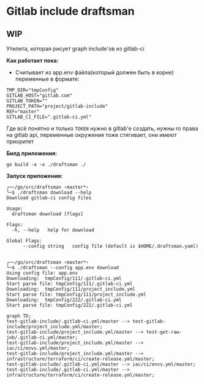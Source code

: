 # Gitlab include draftsman

## WIP
Утилита, которая рисует graph include'ов из gitlab-ci


**Как работает пока:**
* Считывает из app.env файла(который должен быть в корне) переменные в формате:
```
TMP_DIR="tmpСonfig"
GITLAB_HOST="gitlab.com"
GITLAB_TOKEN=""
PROJECT_PATH="project/gitlab-include"
REF="master"
GITLAB_CI_FILE=".gitlab-ci.yml"
```
Где всё понятно и только `TOKEN` нужно в gitlab'e создать, нужны ro права на gitlab api, переменные окружения тоже стягивает, они имеют приоритет 

**Билд приложения:**
```
go build -a -o ./draftsman ./ 
```

**Запуск приложения:**
```shell
╭─~/go/src/draftsman ‹master*› 
╰─$ ./draftsman download --help          
Download gitlab-ci config files

Usage:
  draftsman download [flags]

Flags:
  -h, --help   help for download

Global Flags:
      --config string   config file (default is $HOME/.draftsman.yaml)
      
 
╭─~/go/src/draftsman ‹master*› 
╰─$ ./draftsman --config app.env download
Using config file: app.env
Downloading:  tmpСonfig/111/.gitlab-ci.yml
Start parse file: tmpСonfig/111/.gitlab-ci.yml
Downloading:  tmpСonfig/111/project_include.yml
Start parse file: tmpСonfig/111/project_include.yml
Downloading:  tmpСonfig/222/.gitlab-ci.yml
Start parse file: tmpСonfig/222/.gitlab-ci.yml
```

```mermaid
graph TD;
test-gitlab-include/.gitlab-ci.yml/master --> test-gitlab-include/project_include.yml/master;
test-gitlab-include/project_include.yml/master --> test-get-raw-job/.gitlab-ci.yml/master;
test-gitlab-include/project_include.yml/master --> iac/ci/envs.yml/master;
test-gitlab-include/project_include.yml/master --> infrastructure/terraform/ci/create-release.yml/master;
test-gitlab-include/.gitlab-ci.yml/master --> iac/ci/envs.yml/master;
test-gitlab-include/.gitlab-ci.yml/master --> infrastructure/terraform/ci/create-release.yml/master;
```
